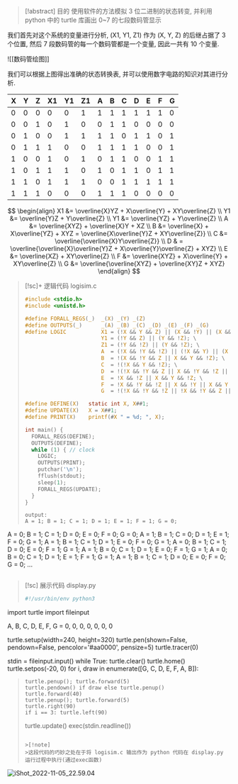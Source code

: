 >[!abstract] 目的
> 使用软件的方法模拟 3 位二进制的状态转变, 并利用 python 中的 turtle 库画出 0~7 的七段数码管显示

我们首先对这个系统的变量进行分析, (X1, Y1, Z1) 作为 (X, Y, Z) 的后继占据了 3 个位置, 然后 7 段数码管的每一个数码管都是一个变量, 因此一共有 10 个变量. 

![[数码管绘图]]


我们可以根据上图得出准确的状态转换表, 并可以使用数字电路的知识对其进行分析.

| X   | Y   | Z   | X1  | Y1  | Z1  | A   | B   | C   | D   | E   | F   | G   |
| --- | --- | --- | --- | --- | --- | --- | --- | --- | --- | --- | --- | --- |
| 0   | 0   | 0   | 0   | 0   | 1   | 1   | 1   | 1   | 1   | 1   | 1   | 0   |
| 0   | 0   | 1   | 0   | 1   | 0   | 0   | 1   | 1   | 0   | 0   | 0   | 0   |
| 0   | 1   | 0   | 0   | 1   | 1   | 1   | 1   | 0   | 1   | 1   | 0   | 1   |
| 0   | 1   | 1   | 1   | 0   | 0   | 1   | 1   | 1   | 1   | 0   | 0   | 1   |
| 1   | 0   | 0   | 1   | 0   | 1   | 0   | 1   | 1   | 0   | 0   | 1   | 1   |
| 1   | 0   | 1   | 1   | 1   | 0   | 1   | 0   | 1   | 1   | 0   | 1   | 1   |
| 1   | 1   | 0   | 1   | 1   | 1   | 0   | 0   | 1   | 1   | 1   | 1   | 1   |
| 1   | 1   | 1   | 0   | 0   | 0   | 1   | 1   | 1   | 0   | 0   | 0   | 0   |

$$
\begin{align}
X1 &= \overline{X}YZ + X\overline{Y} + XY\overline{Z} \\
Y1 &= \overline{Y}Z + Y\overline{Z} \\
Y1 &= \overline{YZ} + Y\overline{Z} \\
A &= \overline{XYZ} + \overline{X}Y + XZ \\
B &= \overline{X} + X\overline{YZ} + XYZ = \overline{X\overline{Y}Z + XY\overline{Z}} \\
C &= \overline{\overline{X}Y\overline{Z}} \\
D & = \overline{\overline{X}\overline{Y}Z + X\overline{Y}\overline{Z} + XYZ} \\
E &= \overline{XZ} + XY\overline{Z} \\
F &= \overline{XYZ} + X\overline{Y} + XY\overline{Z} \\
G &= \overline{\overline{XYZ} + \overline{XY}Z + XYZ}
\end{align}
$$

>[!sc]+ 逻辑代码 logisim.c
>```c
>#include <stdio.h>
>#include <unistd.h>
>
>#define FORALL_REGS(_)  _(X) _(Y) _(Z)
>#define OUTPUTS(_)      _(A) _(B) _(C) _(D) _(E) _(F) _(G)
>#define LOGIC           X1 = (!X && Y && Z) || (X && !Y) || (X && Y && !Z); \
>                         Y1 = (!Y && Z) || (Y && !Z); \
>                         Z1 = (!Y && !Z) || (Y && !Z); \
>                         A  = (!X && !Y && !Z) || (!X && Y) || (X && Z);  \
>                         B  = !(X && !Y && Z || X && Y && !Z); \
>                         C  = !(!X && Y && !Z); \
>                         D  = !(!X && !Y && Z || X && !Y && !Z || X && Y && Z); \
>                         E  = !X && !Z || X && Y && !Z; \
>                         F  = !X && !Y && !Z || X && !Y || X && Y && !Z ;\
>                         G  = !(!X && !Y && !Z || !X && !Y && Z || X && Y && Z);
>
>#define DEFINE(X)   static int X, X##1;
>#define UPDATE(X)   X = X##1;
>#define PRINT(X)    printf(#X " = %d; ", X);
>
>int main() {
>   FORALL_REGS(DEFINE);
>   OUTPUTS(DEFINE);
>   while (1) { // clock
>     LOGIC;
>     OUTPUTS(PRINT);
>     putchar('\n');
>     fflush(stdout);
>     sleep(1);
>     FORALL_REGS(UPDATE);
>   }
>}
>```
>```
>output:
>A = 1; B = 1; C = 1; D = 1; E = 1; F = 1; G = 0;
A = 0; B = 1; C = 1; D = 0; E = 0; F = 0; G = 0;
A = 1; B = 1; C = 0; D = 1; E = 1; F = 0; G = 1;
A = 1; B = 1; C = 1; D = 1; E = 0; F = 0; G = 1;
A = 0; B = 1; C = 1; D = 0; E = 0; F = 1; G = 1;
A = 1; B = 0; C = 1; D = 1; E = 0; F = 1; G = 1;
A = 0; B = 0; C = 1; D = 1; E = 1; F = 1; G = 1;
A = 1; B = 1; C = 1; D = 0; E = 0; F = 0; G = 0;
...
>```

>[!sc] 展示代码 display.py
>```python
>#!/usr/bin/env python3
>
import turtle
import fileinput
>
A, B, C, D, E, F, G = 0, 0, 0, 0, 0, 0, 0
>
turtle.setup(width=240, height=320)
turtle.pen(shown=False, pendown=False, pencolor='#aa0000', pensize=5)
turtle.tracer(0)
>
stdin = fileinput.input()
while True:
  turtle.clear()
  turtle.home()
  turtle.setpos(-20, 0)
  for i, draw in enumerate([G, C, D, E, F, A, B]):
>     turtle.penup(); turtle.forward(5)
>     turtle.pendown() if draw else turtle.penup()
>     turtle.forward(40)
>     turtle.penup(); turtle.forward(5)
>     turtle.right(90)
>     if i == 3: turtle.left(90)
>   turtle.update()
>   exec(stdin.readline())
>```
>
>>[!note]
>>这段代码的巧妙之处在于将 logisim.c 输出作为 python 代码在 display.py 运行过程中执行(通过exec函数)

![iShot_2022-11-05_22.59.04](https://picture-suyifan.oss-cn-shenzhen.aliyuncs.com/uPic/iShot_2022-11-05_22.59.04.gif)